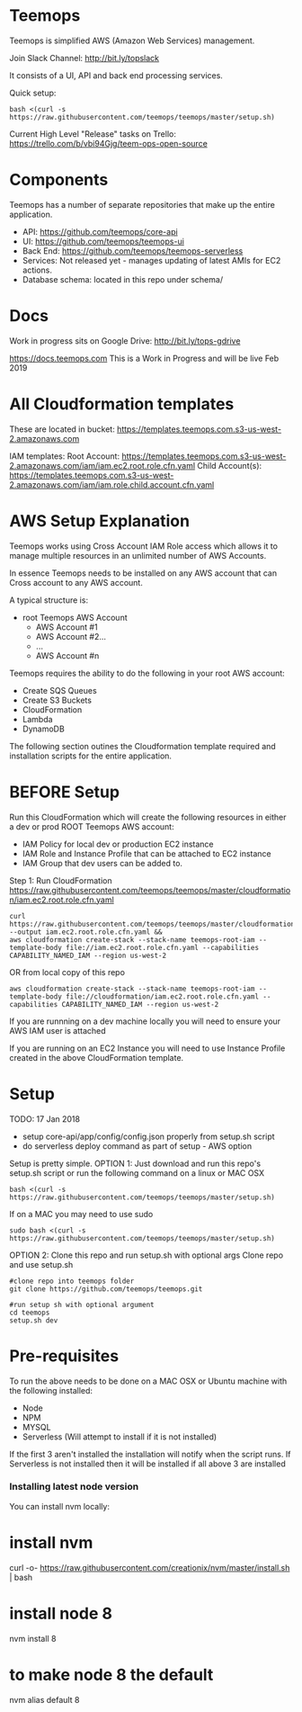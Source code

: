 # Teemops

Teemops is simplified AWS (Amazon Web Services) management.

Join Slack Channel: http://bit.ly/topslack

It consists of a UI, API and back end processing services.

Quick setup:
```
bash <(curl -s https://raw.githubusercontent.com/teemops/teemops/master/setup.sh)
```

Current High Level "Release" tasks on Trello:
https://trello.com/b/vbi94Gjg/teem-ops-open-source

# Components
Teemops has a number of separate repositories that make up the entire application.
* API: https://github.com/teemops/core-api
* UI: https://github.com/teemops/teemops-ui
* Back End: https://github.com/teemops/teemops-serverless
* Services: Not released yet - manages updating of latest AMIs for EC2 actions.
* Database schema: located in this repo under schema/

# Docs
Work in progress sits on Google Drive: http://bit.ly/tops-gdrive

https://docs.teemops.com This is a Work in Progress and will be live Feb 2019

# All Cloudformation templates
These are located in bucket:
https://templates.teemops.com.s3-us-west-2.amazonaws.com

IAM templates:
Root Account: https://templates.teemops.com.s3-us-west-2.amazonaws.com/iam/iam.ec2.root.role.cfn.yaml
Child Account(s): https://templates.teemops.com.s3-us-west-2.amazonaws.com/iam/iam.role.child.account.cfn.yaml

# AWS Setup Explanation
Teemops works using Cross Account IAM Role access which allows it to manage multiple resources in an unlimited number of AWS Accounts.

In essence Teemops needs to be installed on any AWS account that can Cross account to any AWS account.

A typical structure is:
* root Teemops AWS Account
  * AWS Account #1
  * AWS Account #2...
  * ...
  * AWS Account #n

Teemops requires the ability to do the following in your root AWS account:
* Create SQS Queues
* Create S3 Buckets
* CloudFormation
* Lambda
* DynamoDB 

The following section outines the Cloudformation template required and installation scripts for the entire application.

# BEFORE Setup
Run this CloudFormation which will create the following resources in either a dev or prod ROOT Teemops AWS account:
* IAM Policy for local dev or production EC2 instance
* IAM Role and Instance Profile that can be attached to EC2 instance
* IAM Group that dev users can be added to.

Step 1: Run CloudFormation https://raw.githubusercontent.com/teemops/teemops/master/cloudformation/iam.ec2.root.role.cfn.yaml
```
curl https://raw.githubusercontent.com/teemops/teemops/master/cloudformation/iam.ec2.root.role.cfn.yaml --output iam.ec2.root.role.cfn.yaml && 
aws cloudformation create-stack --stack-name teemops-root-iam --template-body file://iam.ec2.root.role.cfn.yaml --capabilities CAPABILITY_NAMED_IAM --region us-west-2
```
OR from local copy of this repo

```
aws cloudformation create-stack --stack-name teemops-root-iam --template-body file://cloudformation/iam.ec2.root.role.cfn.yaml --capabilities CAPABILITY_NAMED_IAM --region us-west-2
```

If you are runnning on a dev machine locally you will need to ensure your AWS IAM user is attached 

If you are running on an EC2 Instance you will need to use Instance Profile created in the above CloudFormation template.

# Setup
TODO: 17 Jan 2018
* setup core-api/app/config/config.json properly from setup.sh script
* do serverless deploy command as part of setup - AWS option

Setup is pretty simple. 
OPTION 1: Just download and run this repo's setup.sh script or run the following command on a linux or MAC OSX
```
bash <(curl -s https://raw.githubusercontent.com/teemops/teemops/master/setup.sh)
```
If on a MAC you may need to use sudo

```
sudo bash <(curl -s https://raw.githubusercontent.com/teemops/teemops/master/setup.sh)
```
OPTION 2: Clone this repo and run setup.sh with optional args
Clone repo and use setup.sh

```
#clone repo into teemops folder
git clone https://github.com/teemops/teemops.git

#run setup sh with optional argument
cd teemops
setup.sh dev
```


# Pre-requisites
To run the above needs to be done on a MAC OSX or Ubuntu machine with the following installed:
* Node
* NPM
* MYSQL
* Serverless (Will attempt to install if it is not installed)

If the first 3 aren't installed the installation will notify when the script runs. If Serverless is not installed then it will be installed if all above 3 are installed

### Installing latest node version ###

You can install nvm locally:
# install nvm
curl -o- https://raw.githubusercontent.com/creationix/nvm/master/install.sh | bash

# install node 8
nvm install 8

# to make node 8 the default
nvm alias default 8




